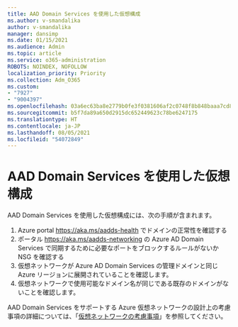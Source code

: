 ```yaml
---
title: AAD Domain Services を使用した仮想構成
ms.author: v-smandalika
author: v-smandalika
manager: dansimp
ms.date: 01/15/2021
ms.audience: Admin
ms.topic: article
ms.service: o365-administration
ROBOTS: NOINDEX, NOFOLLOW
localization_priority: Priority
ms.collection: Adm_O365
ms.custom:
- "7927"
- "9004397"
ms.openlocfilehash: 03a6ec63ba8e2779b0fe3f0381606af2c0748f8b848baaa7cd88b61317bd7a5e
ms.sourcegitcommit: b5f7da89a650d2915dc652449623c78be6247175
ms.translationtype: HT
ms.contentlocale: ja-JP
ms.lasthandoff: 08/05/2021
ms.locfileid: "54072849"
---
```

# <a name="virtual-configuration-with-aad-domain-services"></a>AAD Domain Services を使用した仮想構成

AAD Domain Services を使用した仮想構成には、次の手順が含まれます。 

1. Azure portal https://aka.ms/aadds-health でドメインの正常性を確認する
2. ポータル https://aka.ms/aadds-networking の Azure AD Domain Services で同期するために必要なポートをブロックするルールがないか NSG を確認する
3. 仮想ネットワークが Azure AD Domain Services の管理ドメインと同じ Azure リージョンに展開されていることを確認します。
4. 仮想ネットワークで使用可能なドメイン名が同じである既存のドメインがないことを確認します。

AAD Domain Services をサポートする Azure 仮想ネットワークの設計上の考慮事項の詳細については、「[仮想ネットワークの考慮事項](https://docs.microsoft.com/azure/active-directory-domain-services/network-considerations)」を参照してください。

